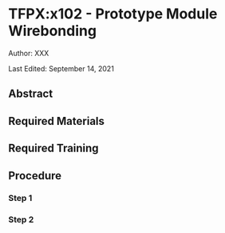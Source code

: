 # TFPX:x102 - Prototype Module Wirebonding

Author: XXX

Last Edited: September 14, 2021

## Abstract

## Required Materials

## Required Training

## Procedure

### Step 1

### Step 2
